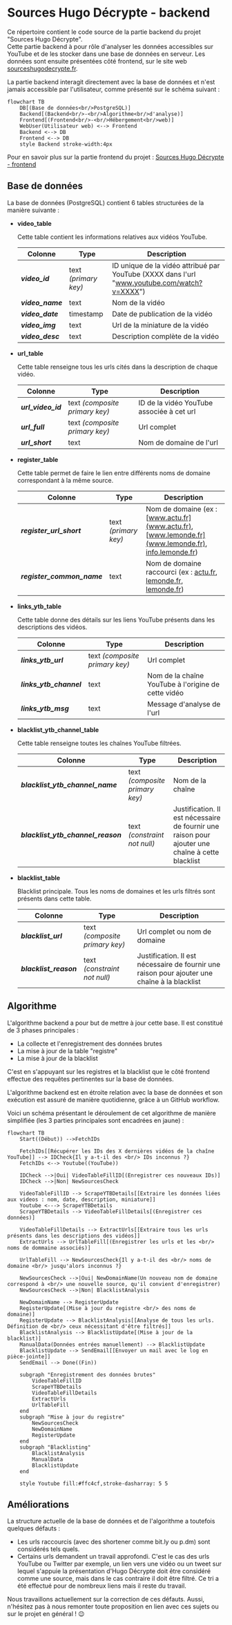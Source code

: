 # Sources Hugo Décrypte - backend

Ce répertoire contient le code source de la partie backend du projet "Sources Hugo Décrypte".<br/>Cette partie backend à pour rôle d'analyser les données accessibles sur YouTube et de les stocker dans une base de données en serveur. Les données sont ensuite présentées côté frontend, sur le site web [sourceshugodecrypte.fr](https://sourceshugodecrypte.fr).

La partie backend interagit directement avec la base de données et n'est jamais accessible par l'utilisateur, comme présenté sur le schéma suivant :

```mermaid
flowchart TB
    DB[(Base de données<br/>PostgreSQL)]
    Backend[(Backend<br/>-<br/>Algorithme<br/>d'analyse)]
    Frontend[(Frontend<br/>-<br/>Hébergement<br/>web)]
    WebUser(Utilisateur web) <--> Frontend
    Backend <--> DB
    Frontend <--> DB
    style Backend stroke-width:4px
```

Pour en savoir plus sur la partie frontend du projet : [Sources Hugo Décrypte - frontend](https://github.com/Sources-Hugo-Decrypte/sources-hugo-decrypte-web#readme)

## Base de données

La base de données (PostgreSQL) contient 6 tables structurées de la manière suivante :

- **video_table**

  Cette table contient les informations relatives aux vidéos YouTube.

  | Colonne           | Type                  | Description |
  | -----------       | -----------           | ----------- |
  | ***video_id***    | text *(primary key)*  | ID unique de la vidéo attribué par YouTube (XXXX dans l'url "www.youtube.com/watch?v=XXXX") |
  | ***video_name***  | text                  | Nom de la vidéo |
  | ***video_date***  | timestamp             | Date de publication de la vidéo |
  | ***video_img***   | text                  | Url de la miniature de la vidéo |
  | ***video_desc***  | text                  | Description complète de la vidéo |

- **url_table**

  Cette table renseigne tous les urls cités dans la description de chaque vidéo.

  | Colonne           | Type                            | Description |
  | -----------       | -----------                     | ----------- |
  | ***url_video_id***| text *(composite primary key)*  | ID de la vidéo YouTube associée à cet url |
  | ***url_full***    | text *(composite primary key)*  | Url complet |
  | ***url_short***   | text                            | Nom de domaine de l'url |

- **register_table**

  Cette table permet de faire le lien entre différents noms de domaine correspondant à la même source.

  | Colonne                   | Type                  | Description |
  | -----------               | -----------           | ----------- |
  | ***register_url_short***  | text *(primary key)*  | Nom de domaine (ex : [www.actu.fr](www.actu.fr), [www.lemonde.fr](www.lemonde.fr), [info.lemonde.fr](info.lemonde.fr)) |
  | ***register_common_name***| text                  | Nom de domaine raccourci (ex : [actu.fr](actu.fr), [lemonde.fr](lemonde.fr), [lemonde.fr](info.lemonde.fr)) |

- **links_ytb_table**

  Cette table donne des détails sur les liens YouTube présents dans les descriptions des vidéos.

  | Colonne                 | Type                            | Description |
  | -----------             | -----------                     | ----------- |
  | ***links_ytb_url***     | text *(composite primary key)*  | Url complet |
  | ***links_ytb_channel*** | text                            | Nom de la chaîne YouTube à l'origine de cette vidéo |
  | ***links_ytb_msg***     | text                            | Message d'analyse de l'url |

- **blacklist_ytb_channel_table**

  Cette table renseigne toutes les chaînes YouTube filtrées.

  | Colonne                 | Type                                        | Description |
  | -----------             | -----------                                 | ----------- |
  | ***blacklist_ytb_channel_name***   | text *(composite primary key)*   | Nom de la chaîne |
  | ***blacklist_ytb_channel_reason*** | text *(constraint not null)*     | Justification. Il est nécessaire de fournir une raison pour ajouter une chaîne à cette blacklist |

- **blacklist_table**

  Blacklist principale. Tous les noms de domaines et les urls filtrés sont présents dans cette table.

  | Colonne                 | Type                             | Description |
  | -----------             | -----------                      | ----------- |
  | ***blacklist_url***     | text *(composite primary key)*   | Url complet ou nom de domaine |
  | ***blacklist_reason***  | text *(constraint not null)*     | Justification. Il est nécessaire de fournir une raison pour ajouter une chaîne à la blacklist |


## Algorithme

L'algorithme backend a pour but de mettre à jour cette base. Il est constitué de 3 phases principales :
- La collecte et l'enregistrement des données brutes
- La mise à jour de la table "registre"
- La mise à jour de la blacklist

C'est en s'appuyant sur les registres et la blacklist que le côté frontend effectue des requêtes pertinentes sur la base de données.

L'algorithme backend est en étroite relation avec la base de données et son exécution est assuré de manière quotidienne, grâce à un GitHub workflow.

Voici un schéma présentant le déroulement de cet algorithme de manière simplifiée (les 3 parties principales sont encadrées en jaune) :

```mermaid
flowchart TB
    Start((Début)) -->FetchIDs

    FetchIDs[[Récupérer les IDs des X dernières vidéos de la chaîne YouTube]] --> IDCheck{Il y a-t-il des <br/> IDs inconnus ?}
    FetchIDs <--> Youtube((YouTube))

    IDCheck -->|Oui| VideoTableFillID[(Enregistrer ces nouveaux IDs)]
    IDCheck -->|Non| NewSourcesCheck

    VideoTableFillID --> ScrapeYTBDetails[[Extraire les données liées aux videos : nom, date, description, miniature]]
    Youtube <---> ScrapeYTBDetails
    ScrapeYTBDetails --> VideoTableFillDetails[(Enregistrer ces données)]
    
    VideoTableFillDetails --> ExtractUrls[[Extraire tous les urls présents dans les descriptions des vidéos]]
    ExtractUrls --> UrlTableFill[(Enregistrer les urls et les <br/> noms de dommaine associés)]

    UrlTableFill --> NewSourcesCheck{Il y a-t-il des <br/> noms de domaine <br/> jusqu'alors inconnus ?}

    NewSourcesCheck -->|Oui| NewDomainName(Un nouveau nom de domaine correspond à <br/> une nouvelle source, qu'il convient d'enregistrer)
    NewSourcesCheck -->|Non| BlacklistAnalysis
    
    NewDomainName --> RegisterUpdate
    RegisterUpdate[(Mise à jour du registre <br/> des noms de domaine)]
    RegisterUpdate --> BlacklistAnalysis[[Analyse de tous les urls. Définition de <br/> ceux nécessitant d'être filtrés]]
    BlacklistAnalysis --> BlacklistUpdate[(Mise à jour de la blacklist)]
    ManualData(Données entrées manuellement) --> BlacklistUpdate
    BlacklistUpdate --> SendEmail[[Envoyer un mail avec le log en pièce-jointe]]
    SendEmail --> Done((Fin))

    subgraph "Enregistrement des données brutes"
        VideoTableFillID
        ScrapeYTBDetails
        VideoTableFillDetails
        ExtractUrls
        UrlTableFill
    end
    subgraph "Mise à jour du registre"
        NewSourcesCheck
        NewDomainName
        RegisterUpdate
    end
    subgraph "Blacklisting"
        BlacklistAnalysis
        ManualData
        BlacklistUpdate
    end
    
    style Youtube fill:#ffc4cf,stroke-dasharray: 5 5
```

## Améliorations

La structure actuelle de la base de données et de l'algorithme a toutefois quelques défauts :
- Les urls raccourcis (avec des shortener comme bit.ly ou p.dm) sont considérés tels quels.
- Certains urls demandent un travail approfondi. C'est le cas des urls YouTube ou Twitter par exemple, un lien vers une vidéo ou un tweet sur lequel s'appuie la présentation d'Hugo Décrypte doit être considéré comme une source, mais dans le cas contraire il doit être filtré. Ce tri a été effectué pour de nombreux liens mais il reste du travail.

Nous travaillons actuellement sur la correction de ces défauts. Aussi, n'hésitez pas à nous remonter toute proposition en lien avec ces sujets ou sur le projet en général ! 😉
